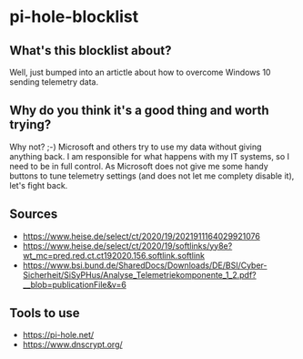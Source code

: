 # pi-hole-blocklist

## What's this blocklist about?

Well, just bumped into an artictle about how to overcome Windows 10 sending telemetry data.

## Why do you think it's a good thing and worth trying?

Why not? ;-)
Microsoft and others try to use my data without giving anything back. I am responsible for what happens with my IT systems, so I need to be in full control. As Microsoft does not give me some handy buttons to tune telemetry settings (and does not let me complety disable it), let's fight back. 

## Sources

- https://www.heise.de/select/ct/2020/19/2021911164029921076
- https://www.heise.de/select/ct/2020/19/softlinks/yy8e?wt_mc=pred.red.ct.ct192020.156.softlink.softlink
- https://www.bsi.bund.de/SharedDocs/Downloads/DE/BSI/Cyber-Sicherheit/SiSyPHus/Analyse_Telemetriekomponente_1_2.pdf?__blob=publicationFile&v=6

## Tools to use

- https://pi-hole.net/
- https://www.dnscrypt.org/
